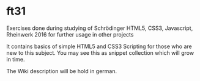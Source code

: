 # ft31
Exercises done during studying of Schrödinger HTML5, CSS3, Javascript, Rheinwerk 2016 for further usage in other projects

It contains basics of simple HTML5 and CSS3 Scripting for those who are new to this subject. You may see this as snippet collection
which will grow in time.

The Wiki description will be hold in german.
